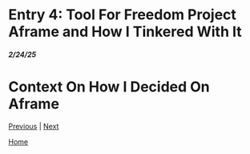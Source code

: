 # Entry 4: Tool For Freedom Project Aframe and How I Tinkered With It
##### 2/24/25
# Context On How I Decided On Aframe


[Previous](entry03.md) | [Next](entry05.md)

[Home](../README.md)
